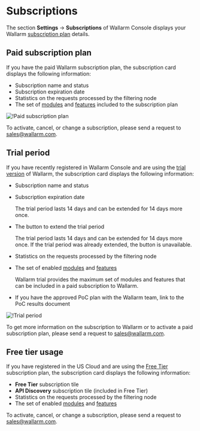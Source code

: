 # Subscriptions

The section **Settings** → **Subscriptions** of Wallarm Console displays your Wallarm [subscription plan](../../about-wallarm/subscription-plans.md) details.

## Paid subscription plan

If you have the paid Wallarm subscription plan, the subscription card displays the following information:

* Subscription name and status
* Subscription expiration date
* Statistics on the requests processed by the filtering node
* The set of [modules](../../about-wallarm/subscription-plans.md#modules) and [features](../../about-wallarm/subscription-plans.md#features) included to the subscription plan

![!Paid subscription plan](../../images/user-guides/settings/subscriptions/subscriptions.png)

To activate, cancel, or change a subscription, please send a request to [sales@wallarm.com](mailto:sales@wallarm.com).

## Trial period

If you have recently registered in Wallarm Console and are using the [trial version](../../about-wallarm/subscription-plans.md#trial-period) of Wallarm, the subscription card displays the following information:

* Subscription name and status
* Subscription expiration date

    The trial period lasts 14 days and can be extended for 14 days more once.
* The button to extend the trial period

    The trial period lasts 14 days and can be extended for 14 days more once. If the trial period was already extended, the button is unavailable.
* Statistics on the requests processed by the filtering node
* The set of enabled [modules](../../about-wallarm/subscription-plans.md#modules) and [features](../../about-wallarm/subscription-plans.md#features)

    Wallarm trial provides the maximum set of modules and features that can be included in a paid subscription to Wallarm.
* If you have the approved PoC plan with the Wallarm team, link to the PoC results document

![!Trial period](../../images/user-guides/settings/subscriptions/subscriptions-trial-with-poc.png)

To get more information on the subscription to Wallarm or to activate a paid subscription plan, please send a request to [sales@wallarm.com](mailto:sales@wallarm.com).

## Free tier usage

If you have registered in the US Cloud and are using the [Free Tier](../../about-wallarm/subscription-plans.md#free-tier-subscription-plan) subscription plan, the subscription card displays the following information:

* **Free Tier** subscription tile
* **API Discovery** subscription tile (included in Free Tier)
* Statistics on the requests processed by the filtering node
* The set of enabled [modules](../../about-wallarm/subscription-plans.md#modules) and [features](../../about-wallarm/subscription-plans.md#features)

To activate, cancel, or change a subscription, please send a request to [sales@wallarm.com](mailto:sales@wallarm.com).
